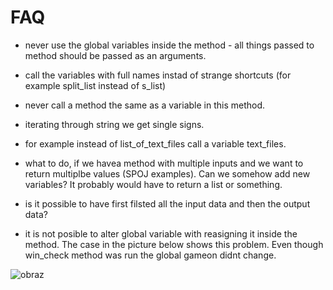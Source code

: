 # FAQ

* never use the global variables inside the method - all things passed to method should be passed as an arguments.

* call the variables with full names instad of strange shortcuts (for example split_list instead of s_list)

* never call a method the same as a variable in this method.

* iterating through string we get single signs.

* for example instead of list_of_text_files call a variable text_files.

* what to do, if we havea method with multiple inputs and we want to return multiplbe values (SPOJ examples). Can we somehow add new variables? It probably would have to return a list or something.

* is it possible to have first filsted all the input data and then the output data?



* it is not posible to alter global variable with reasigning it inside the method. The case in the picture below shows this problem. Even though win_check method was run the global gameon didnt change.


![obraz](https://user-images.githubusercontent.com/94200668/143718471-5e9bc86c-11cb-40f0-8a9a-cca7dfc3cdf8.png)
